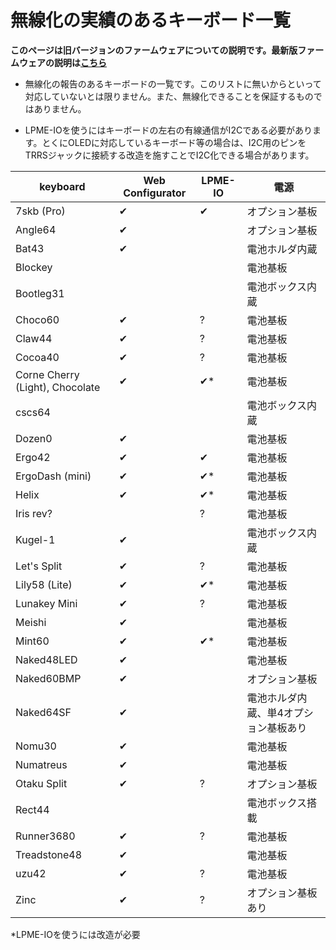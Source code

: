 # 無線化の実績のあるキーボード一覧

**このページは旧バージョンのファームウェアについての説明です。最新版ファームウェアの説明は[こちら](../v1/README.md)**

- 無線化の報告のあるキーボードの一覧です。このリストに無いからといって対応していないとは限りません。また、無線化できることを保証するものではありません。

- LPME-IOを使うにはキーボードの左右の有線通信がI2Cである必要があります。とくにOLEDに対応しているキーボード等の場合は、I2C用のピンをTRRSジャックに接続する改造を施すことでI2C化できる場合があります。

|keyboard|Web Configurator|LPME-IO|電源|
|--|--|--|--|
|7skb (Pro)|✔|✔|オプション基板|
|Angle64|✔||オプション基板|
|Bat43|✔||電池ホルダ内蔵|
|Blockey|||電池基板|
|Bootleg31|||電池ボックス内蔵|
|Choco60|✔|?|電池基板|
|Claw44|✔|?|電池基板|
|Cocoa40|✔|?|電池基板|
|Corne Cherry (Light), Chocolate|✔|✔*|電池基板|
|cscs64|||電池ボックス内蔵|
|Dozen0|✔||電池基板|
|Ergo42|✔|✔|電池基板|
|ErgoDash (mini)|✔|✔*|電池基板|
|Helix|✔|✔*|電池基板|
|Iris rev?||?|電池基板|
|Kugel-1|✔||電池ボックス内蔵|
|Let's Split|✔|?|電池基板|
|Lily58 (Lite)|✔|✔*|電池基板|
|Lunakey Mini|✔|?|電池基板|
|Meishi|✔||電池基板|
|Mint60|✔|✔*|電池基板|
|Naked48LED|✔||電池基板|
|Naked60BMP|✔||オプション基板|
|Naked64SF|✔||電池ホルダ内蔵、単4オプション基板あり|
|Nomu30|✔||電池基板|
|Numatreus|✔||電池基板|
|Otaku Split|✔|?|オプション基板|
|Rect44|||電池ボックス搭載|
|Runner3680|✔|?|電池基板|
|Treadstone48|✔||電池基板|
|uzu42|✔|?|電池基板|
|Zinc|✔|?|オプション基板あり|

*LPME-IOを使うには改造が必要